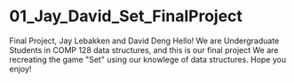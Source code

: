 # 01_Jay_David_Set_FinalProject
Final Project, Jay Lebakken and David Deng
Hello! We are Undergraduate Students in COMP 128 data structures, and this is our final project
We are recreating the game "Set" using our knowlege of data structures. Hope you enjoy!
